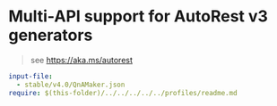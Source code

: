 # Multi-API support for AutoRest v3 generators

> see https://aka.ms/autorest

``` yaml $(enable-multi-api)
input-file:
  - stable/v4.0/QnAMaker.json
require: $(this-folder)/../../../../../profiles/readme.md
```
